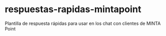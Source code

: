 # respuestas-rapidas-mintapoint
Plantilla de respuesta rápidas para usar en los chat con clientes de MINTA Point
